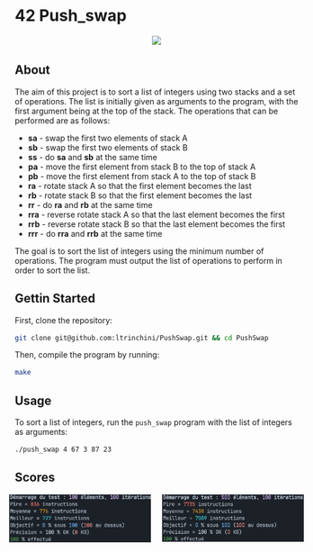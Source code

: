 # 42 Push_swap
<p float='left' align='center'>
<img src="./rscs/push_swap.gif" width="60%">
<p>

## About
The aim of this project is to sort a list of integers using two stacks and a set of operations. The list is initially given as arguments to the program, with the first argument being at the top of the stack. The operations that can be performed are as follows:

* **sa** - swap the first two elements of stack A
* **sb** - swap the first two elements of stack B
* **ss** - do **sa** and **sb** at the same time
* **pa** - move the first element from stack B to the top of stack A
* **pb** - move the first element from stack A to the top of stack B
* **ra** - rotate stack A so that the first element becomes the last
* **rb** - rotate stack B so that the first element becomes the last
* **rr** - do **ra** and **rb** at the same time
* **rra** - reverse rotate stack A so that the last element becomes the first
* **rrb** - reverse rotate stack B so that the last element becomes the first
* **rrr** - do **rra** and **rrb** at the same time

The goal is to sort the list of integers using the minimum number of operations. The program must output the list of operations to perform in order to sort the list.

## Gettin Started
First, clone the repository:
```` bash
git clone git@github.com:ltrinchini/PushSwap.git && cd PushSwap
````

Then, compile the program by running:
```` bash
make
````

## Usage
To sort a list of integers, run the `push_swap` program with the list of integers as arguments:
```` bash
./push_swap 4 67 3 87 23
````

## Scores

<div style="display: flex; justify-content: center; align-items: center;">
  <img src="./rscs/score_100.png" style="width: 50%; margin-right: 10px;">
  <img src="./rscs/score_500.png" style="width: 50%; margin-left: 10px;">
</div>


